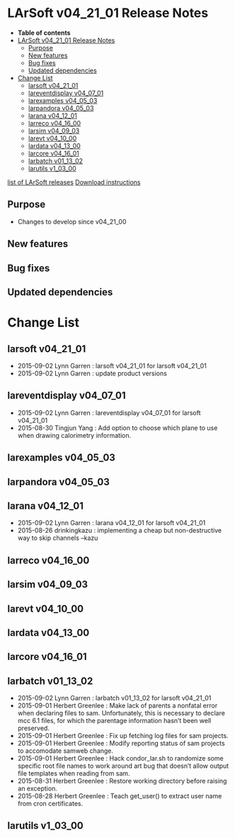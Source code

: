 LArSoft v04\_21\_01 Release Notes
======================================================================

-   **Table of contents**
-   [LArSoft v04\_21\_01 Release Notes](#LArSoft-v04_21_01-Release-Notes)
    -   [Purpose](#Purpose)
    -   [New features](#New-features)
    -   [Bug fixes](#Bug-fixes)
    -   [Updated dependencies](#Updated-dependencies)
-   [Change List](#Change-List)
    -   [larsoft v04\_21\_01](#larsoft-v04_21_01)
    -   [lareventdisplay v04\_07\_01](#lareventdisplay-v04_07_01)
    -   [larexamples v04\_05\_03](#larexamples-v04_05_03)
    -   [larpandora v04\_05\_03](#larpandora-v04_05_03)
    -   [larana v04\_12\_01](#larana-v04_12_01)
    -   [larreco v04\_16\_00](#larreco-v04_16_00)
    -   [larsim v04\_09\_03](#larsim-v04_09_03)
    -   [larevt v04\_10\_00](#larevt-v04_10_00)
    -   [lardata v04\_13\_00](#lardata-v04_13_00)
    -   [larcore v04\_16\_01](#larcore-v04_16_01)
    -   [larbatch v01\_13\_02](#larbatch-v01_13_02)
    -   [larutils v1\_03\_00](#larutils-v1_03_00)

[list of LArSoft releases](LArSoft_release_list)
[Download instructions](http://scisoft.fnal.gov/scisoft/bundles/larsoft/v04_21_01/larsoft-v04_21_01.html)

Purpose
--------------------

-   Changes to develop since v04\_21\_00

New features
------------------------------

Bug fixes
------------------------

Updated dependencies
----------------------------------------------

Change List
============================

larsoft v04\_21\_01
------------------------------------------

-   2015-09-02 Lynn Garren : larsoft v04\_21\_01 for larsoft v04\_21\_01
-   2015-09-02 Lynn Garren : update product versions

lareventdisplay v04\_07\_01
----------------------------------------------------------

-   2015-09-02 Lynn Garren : lareventdisplay v04\_07\_01 for larsoft v04\_21\_01
-   2015-08-30 Tingjun Yang : Add option to choose which plane to use when drawing calorimetry information.

larexamples v04\_05\_03
--------------------------------------------------

larpandora v04\_05\_03
------------------------------------------------

larana v04\_12\_01
----------------------------------------

-   2015-09-02 Lynn Garren : larana v04\_12\_01 for larsoft v04\_21\_01
-   2015-08-26 drinkingkazu : implementing a cheap but non-destructive way to skip channels –kazu

larreco v04\_16\_00
------------------------------------------

larsim v04\_09\_03
----------------------------------------

larevt v04\_10\_00
----------------------------------------

lardata v04\_13\_00
------------------------------------------

larcore v04\_16\_01
------------------------------------------

larbatch v01\_13\_02
--------------------------------------------

-   2015-09-02 Lynn Garren : larbatch v01\_13\_02 for larsoft v04\_21\_01
-   2015-09-01 Herbert Greenlee : Make lack of parents a nonfatal error when declaring files to sam. Unfortunately, this is necessary to declare mcc 6.1 files, for which the parentage information hasn’t been well preserved.
-   2015-09-01 Herbert Greenlee : Fix up fetching log files for sam projects.
-   2015-09-01 Herbert Greenlee : Modify reporting status of sam projects to accomodate samweb change.
-   2015-09-01 Herbert Greenlee : Hack condor\_lar.sh to randomize some specific root file names to work around art bug that doesn’t allow output file templates when reading from sam.
-   2015-08-31 Herbert Greenlee : Restore working directory before raising an exception.
-   2015-08-28 Herbert Greenlee : Teach get\_user() to extract user name from cron certificates.

larutils v1\_03\_00
------------------------------------------
